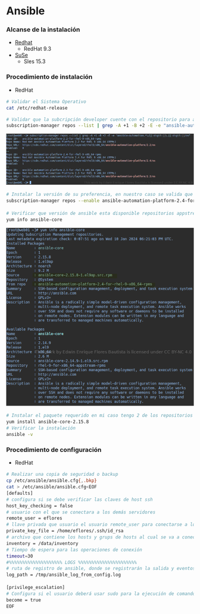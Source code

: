# Ansible

### Alcanse de la instalación

- [Redhat](www.redhat.com)
  - RedHat 9.3
- [SuSe](www.suse.com)
  - Sles 15.3

### Procedimiento de instalación

- RedHat

```bash
# Validar el Sistema Operativo
cat /etc/redhat-release
```
```bash
# Validar que la subcripción developer cuente con el repositorio para ansible
subscription-manager repos --list | grep -A +1 -B +2 -E -e "ansible-automation.*\/[[:digit:]]\.[[:digit:]]/os"
```
![ansible_01](./img/ansible_01_cc.png)
```bash
# Instalar la versión de su preferencia, en nuestro caso se valida que versión es la disponible es la 2.4
subscription-manager repos --enable ansible-automation-platform-2.4-for-rhel-9-x86_64-rpms

# Verificar que versión de ansible esta disponible repositorios appstream y ansible
yum info ansible-core
```
![ansible_02](./img/ansible_02_cc.png)

```bash
# Instalar el paquete requerido en mi caso tengo 2 de los repositorios mencionados, voy a instalar el más actual
yum install ansible-core-2.15.8
# Verificar la instalación
ansible -v
```

### Procedimiento de configuración

- RedHat

```bash
# Realizar una copia de seguridad o backup
cp /etc/ansible/ansible.cfg{,.bkp}
cat > /etc/ansible/ansible.cfg<EOF
[defaults]
# configura si se debe verificar las claves de host ssh
host_key_checking = false
# usuario con el que se conectara a los demás servidores
remote_user = eflores
# llave privada que usuario el usuario remote_user para conectarse a los servidores
private_key_file = /home/eflores/.ssh/id_rsa
# archivo que contiene los hosts y grups de hosts al cual se va a conectar
inventory = /data/inventory
# Tiempo de espera para las operaciones de conexión
timeout=30
#%%%%%%%%%%%%%%%%%%%% LOGS %%%%%%%%%%%%%%%%%%%%%%
# ruta de registro de ansible, donde se registrarán la salida y eventos
log_path = /tmp/ansible_log_from_config.log

[privilege_escalation]
# Configura si el usuario deberá usar sudo para la ejecución de comandos
become = true
EOF
```

